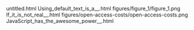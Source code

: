 untitled.html
Using_default_text_is_a__.html
figures/figure_1/figure_1.png
If_it_is_not_real__.html
figures/open-access-costs/open-access-costs.png
JavaScript_has_the_awesome_power__.html
